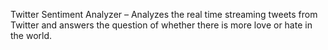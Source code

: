 Twitter Sentiment Analyzer – Analyzes the real time streaming tweets from Twitter and answers the question of whether there is more love or hate in the world.
